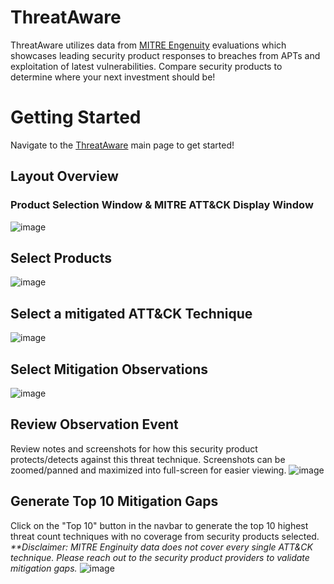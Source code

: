 # ThreatAware
ThreatAware utilizes data from [MITRE Engenuity](https://mitre-engenuity.org/cybersecurity/attack-evaluations/) evaluations which showcases leading security product responses to breaches from APTs and exploitation of latest vulnerabilities. Compare security products to determine where your next investment should be!

# Getting Started
Navigate to the [ThreatAware](https://www.threataware.site) main page to get started!

## Layout Overview

### Product Selection Window & MITRE ATT&CK Display Window
![image](https://github.com/tatedean/threat-aware/assets/41554005/e0fa219c-7cad-47ae-bc49-8477b6846420)

## Select Products
![image](https://github.com/tatedean/threat-aware/assets/41554005/107fb0ae-918a-4f37-b581-d3a0b653ab17)

## Select a mitigated ATT&CK Technique
![image](https://github.com/tatedean/threat-aware/assets/41554005/97e75eda-c707-418e-a1b3-a33ea686872c)

## Select Mitigation Observations
![image](https://github.com/tatedean/threat-aware/assets/41554005/b1137c5d-e25c-40c9-9b40-310d3f951d8f)

## Review Observation Event
Review notes and screenshots for how this security product protects/detects against this threat technique. Screenshots can be zoomed/panned and maximized into full-screen for easier viewing.
![image](https://github.com/tatedean/threat-aware/assets/41554005/b0e684f9-28eb-4e0b-9225-6a5e7406b279)

## Generate Top 10 Mitigation Gaps
Click on the "Top 10" button in the navbar to generate the top 10 highest threat count techniques with no coverage from security products selected.
_**Disclaimer: MITRE Enginuity data does not cover every single ATT&CK technique. Please reach out to the security product providers to validate mitigation gaps._
![image](https://github.com/tatedean/threat-aware/assets/41554005/0ee43438-c69c-4261-9ccb-64b0c10e8efc)


